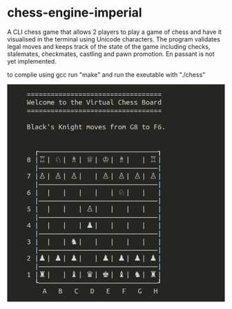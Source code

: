 # chess-engine-imperial
A CLI chess game that allows 2 players to play a game of chess and have it visualised in the terminal using Unicode characters. The program validates legal moves and keeps track of the state of the game including checks, stalemates, checkmates, castling and pawn promotion. En passant is not yet implemented.

to complie using gcc run "make" and run the exeutable with "./chess"

![output](output.png)
